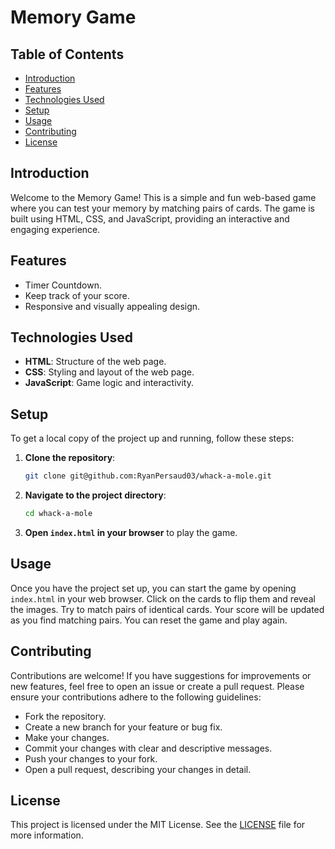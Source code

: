 # Memory Game

## Table of Contents
- [Introduction](#introduction)
- [Features](#features)
- [Technologies Used](#technologies-used)
- [Setup](#setup)
- [Usage](#usage)
- [Contributing](#contributing)
- [License](#license)

## Introduction
Welcome to the Memory Game! This is a simple and fun web-based game where you can test your memory by matching pairs of cards. The game is built using HTML, CSS, and JavaScript, providing an interactive and engaging experience.

## Features
- Timer Countdown.
- Keep track of your score.
- Responsive and visually appealing design.

## Technologies Used
- **HTML**: Structure of the web page.
- **CSS**: Styling and layout of the web page.
- **JavaScript**: Game logic and interactivity.

## Setup
To get a local copy of the project up and running, follow these steps:

1. **Clone the repository**:
    ```sh
    git clone git@github.com:RyanPersaud03/whack-a-mole.git
    ```

2. **Navigate to the project directory**:
    ```sh
    cd whack-a-mole
    ```

3. **Open `index.html` in your browser** to play the game.

## Usage
Once you have the project set up, you can start the game by opening `index.html` in your web browser. Click on the cards to flip them and reveal the images. Try to match pairs of identical cards. Your score will be updated as you find matching pairs. You can reset the game and play again.

## Contributing
Contributions are welcome! If you have suggestions for improvements or new features, feel free to open an issue or create a pull request. Please ensure your contributions adhere to the following guidelines:
- Fork the repository.
- Create a new branch for your feature or bug fix.
- Make your changes.
- Commit your changes with clear and descriptive messages.
- Push your changes to your fork.
- Open a pull request, describing your changes in detail.

## License
This project is licensed under the MIT License. See the [LICENSE](LICENSE) file for more information.
